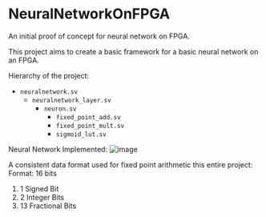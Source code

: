 # NeuralNetworkOnFPGA

An initial proof of concept for neural network on FPGA. 

This project aims to create a basic framework for a basic neural network on an FPGA. 

Hierarchy of the project: 

- `neuralnetwork.sv`
    - `neuralnetwork_layer.sv`
        - `neuron.sv`
            - `fixed_point_add.sv`
            - `fixed_point_mult.sv`
            - `sigmoid_lut.sv`

Neural Network Implemented:
![image](https://github.com/Satjpatel/NeuralNetworkOnFPGA/assets/44218342/2712abeb-d4d0-4417-aec6-e456939e9668)

A consistent data format used for fixed point arithmetic this entire project:
Format: 16 bits
1. 1 Signed Bit
2. 2 Integer Bits
3. 13 Fractional Bits
